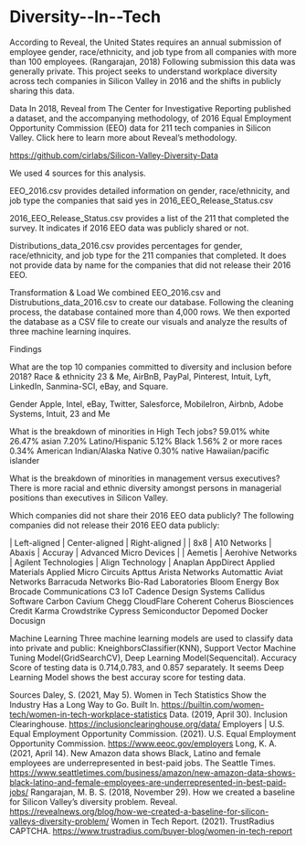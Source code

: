 # Diversity--In--Tech

According to Reveal, the United States requires an annual submission of employee gender, race/ethnicity,  and job type from all companies with more than 100 employees. (Rangarajan, 2018) Following submission this data was generally private. This project seeks to understand workplace diversity across tech companies in Silicon Valley in 2016 and the shifts in publicly sharing this data. 

Data 
In 2018, Reveal from The Center for Investigative Reporting published a dataset, and the accompanying methodology, of 2016 Equal Employment Opportunity Commission (EEO) data for 211 tech companies in Silicon Valley. Click here to learn more about Reveal’s methodology.

https://github.com/cirlabs/Silicon-Valley-Diversity-Data 

We used 4 sources for this analysis. 

EEO_2016.csv provides detailed information on gender, race/ethnicity, and job type the companies that said yes in 2016_EEO_Release_Status.csv

2016_EEO_Release_Status.csv provides a list of the 211 that completed the survey. It indicates if 2016 EEO data was publicly shared or not. 

Distributions_data_2016.csv provides percentages for gender, race/ethnicity, and job type for the 211 companies that completed. It does not provide data by name for the companies that did not release their 2016 EEO. 

Transformation & Load
We combined EEO_2016.csv and Distrubutions_data_2016.csv to create our database. Following the cleaning process, the database contained more than 4,000 rows. We then exported the database as a CSV file to create our visuals and analyze the results of three machine learning inquires.



Findings 

What are the top 10 companies committed to diversity and inclusion before 2018?
Race & ethnicity 
23 & Me, AirBnB, PayPal, Pinterest, Intuit, Lyft, LinkedIn, Sanmina-SCI, eBay, and Square. 


Gender 
Apple, Intel, eBay, Twitter, Salesforce, MobileIron, Airbnb, Adobe Systems, Intuit, 23 and Me


What is the breakdown of minorities in High Tech jobs?
59.01% white
26.47% asian 
7.20% Latino/Hispanic
5.12% Black
1.56% 2 or more races 
0.34% American Indian/Alaska Native
0.30% native Hawaiian/pacific islander 

What is the breakdown of minorities in management versus executives?
There is more racial and ethnic diversity amongst persons in managerial positions than executives in Silicon Valley. 

Which companies did not share their 2016 EEO data publicly? 
The following companies did not release their 2016 EEO data publicly:

| Left-aligned | Center-aligned | Right-aligned |
| 8x8 | A10 Networks | Abaxis |  Accuray | Advanced Micro Devices |
| Aemetis | Aerohive Networks | Agilent Technologies | Align Technology | 
Anaplan
AppDirect
Applied Materials
Applied Micro Circuits
Apttus
Arista Networks
Automattic
Aviat Networks
Barracuda Networks
Bio-Rad Laboratories
Bloom Energy
Box
Brocade Communications
C3 IoT
Cadence Design Systems
Callidus Software
Carbon
Cavium
Chegg
CloudFlare
Coherent
Coherus Biosciences
Credit Karma
Crowdstrike
Cypress Semiconductor
Depomed
Docker
Docusign




Machine Learning
Three machine learning models are used to classify data into private and public: KneighborsClassifier(KNN), Support Vector Machine Tuning Model(GridSearchCV), Deep Learning Model(Sequencital). Accuracy Score of testing data is 0.714,0.783, and 0.857 separately. It seems Deep Learning Model shows the best accuray score for testing data.


Sources 
Daley, S. (2021, May 5). Women in Tech Statistics Show the Industry Has a Long Way to Go. Built In. https://builtin.com/women-tech/women-in-tech-workplace-statistics 
Data. (2019, April 30). Inclusion Clearinghouse. https://inclusionclearinghouse.org/data/
Employers | U.S. Equal Employment Opportunity Commission. (2021). U.S. Equal Employment Opportunity Commission. https://www.eeoc.gov/employers 
Long, K. A. (2021, April 14). New Amazon data shows Black, Latino and female employees are underrepresented in best-paid jobs. The Seattle Times. https://www.seattletimes.com/business/amazon/new-amazon-data-shows-black-latino-and-female-employees-are-underrepresented-in-best-paid-jobs/ 
Rangarajan, M. B. S. (2018, November 29). How we created a baseline for Silicon Valley’s diversity problem. Reveal. https://revealnews.org/blog/how-we-created-a-baseline-for-silicon-valleys-diversity-problem/ 
Women in Tech Report. (2021). TrustRadius CAPTCHA. https://www.trustradius.com/buyer-blog/women-in-tech-report 





